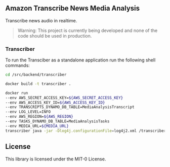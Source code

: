 ## Amazon Transcribe News Media Analysis

Transcribe news audio in realtime.

> Warning: This project is currently being developed and none of the code should be used in production.

### Transcriber

To run the Transciber as a standalone application run the following shell commands:

```bash
cd /src/backend/transcriber

docker build -t transcriber .

docker run
--env AWS_SECRET_ACCESS_KEY=${AWS_SECRET_ACCESS_KEY}
--env AWS_ACCESS_KEY_ID=${AWS_ACCESS_KEY_ID}
--env TRANSCRIPTS_DYNAMO_DB_TABLE=MediaAnalysisTranscript
--env LOG_LEVEL=INFO
--env AWS_REGION=${AWS_REGION}
--env TASKS_DYNAMO_DB_TABLE=MediaAnalysisTasks
--env MEDIA_URL=${MEDIA_URL}
transcriber java -jar -Dlog4j.configurationFile=log4j2.xml /transcriber.jar
```

## License

This library is licensed under the MIT-0 License. 
